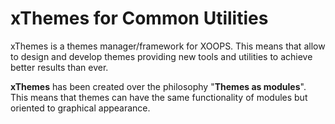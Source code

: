 xThemes for Common Utilities
=======

xThemes is a themes manager/framework for XOOPS. This means that allow to design and develop themes 
providing new tools and utilities to achieve better results than ever.

**xThemes** has been created over the philosophy "**Themes as modules**". This means that themes can have the same functionality of modules but oriented to graphical appearance.
